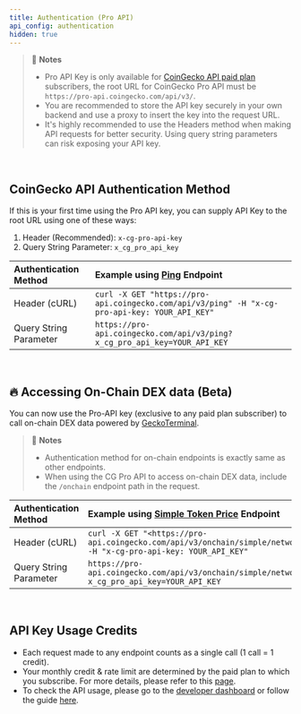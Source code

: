 ```yaml
---
title: Authentication (Pro API)
api_config: authentication
hidden: true
---
```

> 📘 **Notes**
>
> * Pro API Key is only available for [CoinGecko API paid plan ](https://www.coingecko.com/en/api/pricing)subscribers, the root URL for CoinGecko Pro API must be `https://pro-api.coingecko.com/api/v3/`.
> * You are recommended to store the API key securely in your own backend and use a proxy to insert the key into the request URL.
> * It's highly recommended to use the Headers method when making API requests for better security. Using query string parameters can risk exposing your API key.

<br />

## CoinGecko API Authentication Method

If this is your first time using the Pro API key, you can supply API Key to the root URL using one of these ways:

1. Header (Recommended): `x-cg-pro-api-key`
2. Query String Parameter: `x_cg_pro_api_key`

| Authentication Method  | Example using [Ping](/reference/ping-server) Endpoint                                         |
| :--------------------- | :-------------------------------------------------------------------------------------------- |
| Header (cURL)          | `curl -X GET "https://pro-api.coingecko.com/api/v3/ping" -H "x-cg-pro-api-key: YOUR_API_KEY"` |
| Query String Parameter | `https://pro-api.coingecko.com/api/v3/ping?x_cg_pro_api_key=YOUR_API_KEY`                     |

<br />

## 🔥 Accessing On-Chain DEX data (Beta)

You can now use the Pro-API key (exclusive to any paid plan subscriber) to call on-chain DEX data powered by [GeckoTerminal](https://www.geckoterminal.com/).

> 📘 **Notes**
>
> * Authentication method for on-chain endpoints is exactly same as other endpoints.
> * When using the CG Pro API to access on-chain DEX data, include the `/onchain` endpoint path in the request.

| Authentication Method  | Example using [Simple Token Price](/reference/onchain-simple-price) Endpoint                                                                                                  |
| :--------------------- | :---------------------------------------------------------------------------------------------------------------------------------------------------------------------------- |
| Header (cURL)          | `curl -X GET "<https://pro-api.coingecko.com/api/v3/onchain/simple/networks/eth/token_price/0xc02aaa39b223fe8d0a0e5c4f27ead9083c756cc2>" -H "x-cg-pro-api-key: YOUR_API_KEY"` |
| Query String Parameter | `https://pro-api.coingecko.com/api/v3/onchain/simple/networks/eth/token_price/0xc02aaa39b223fe8d0a0e5c4f27ead9083c756cc2?x_cg_pro_api_key=YOUR_API_KEY`                       |

<br />

## API Key Usage Credits

* Each request made to any endpoint counts as a single call (1 call = 1 credit).
* Your monthly credit & rate limit are determined by the paid plan to which you subscribe. For more details, please refer to this [page](https://www.coingecko.com/en/api/pricing).
* To check the API usage, please go to the [developer dashboard](https://www.coingecko.com/en/developers/dashboard) or follow the guide [here](/reference/setting-up-your-api-key#4-api-usage-report).